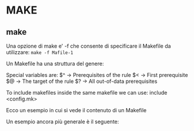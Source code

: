 
#  MAKE



## make

Una opzione di make e' -f che consente di specificare il Makefile da utilizzare:
`make -f Mafile-1`

Un Makefile ha una struttura del genere:



<![CDATA[
target: dependencies
[tab]   compilation command
]]>




Special variables are:
$^     -> Prerequisites of the rule
$<  -> First prerequisite
$@     -> The target of the rule
$?     -> All out-of-data prerequisites

To include makefiles inside the same makefile we can use:
include <config.mk>

Ecco un esempio in cui si vede il contenuto di un Makefile



<![CDATA[
-  This is a comment. The variable CC will be the compiler to use.
CC=g++
-  CFLAGS will be the options I'll pass to the compiler.
CFLAGS=-c -Wall

all: hello

hello: main.o factorial.o hello.o
$(CC) main.o factorial.o hello.o -o hello

main.o: main.cpp
$(CC) $(CFLAGS) main.cpp

clean:
rm -rf *o hello
]]>



Un esempio ancora più generale è il seguente:



<![CDATA[
CC=g++
CFLAGS=-c -Wall
LDFLAGS=
SOURCES=main.cpp hello.cpp factorial.cpp
OBJECTS=$(SOURCES:.cpp=.o)
EXECUTABLE=hello

all: $(SOURCES) $(EXECUTABLE)

$(EXECUTABLE): $(OBJECTS)
$(CC) $(LDFLAGS) $(OBJECTS) -o $@

.cpp.o:
$(CC) $(CFLAGS) $< -o $@
]]>






